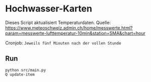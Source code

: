 # Hochwasser-Karten
Dieses Script aktualisiert Temperaturdaten. Quelle: https://www.meteoschweiz.admin.ch/home/messwerte.html?param=messwerte-lufttemperatur-10min&station=SMA&chart=hour
  
Cronjob: `Jeweils fünf Minuten nach der vollen Stunde`

## Run
`python src/main.py`  
`Q update-item`